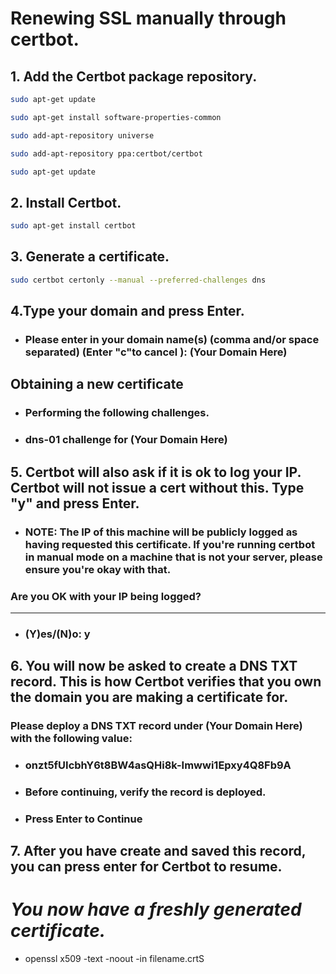 # Renewing SSL manually through certbot.

## 1. Add the Certbot package repository.
```bash
sudo apt-get update 

sudo apt-get install software-properties-common

sudo add-apt-repository universe

sudo add-apt-repository ppa:certbot/certbot 

sudo apt-get update 
```

## 2. Install Certbot.
```bash
sudo apt-get install certbot
```
## 3. Generate a certificate.
```bash
sudo certbot certonly --manual --preferred-challenges dns
```
## 4.Type your domain and press Enter.
* ### Please enter in your domain name(s) (comma and/or space separated) (Enter "c"to cancel ): (Your Domain Here)
## Obtaining a new certificate
* ### Performing the following challenges.
* ### dns-01 challenge for (Your Domain Here)
## 5. Certbot will also ask if it is ok to log your IP. Certbot will not issue a cert without this. Type "y" and press Enter.

* ### NOTE: The IP of this machine will be publicly logged as having requested this certificate. If you're running certbot in manual mode on a machine that is not your server, please ensure you're okay with that.

### Are you OK with your IP being logged?
- - - - - - - - - - - - - - - - - - - - - - - - - - - - - - - - - - - - - - - -
* ### (Y)es/(N)o: y
## 6. You will now be asked to create a DNS TXT record. This is how Certbot verifies that you own the domain you are making a certificate for.
### Please deploy a DNS TXT record under (Your Domain Here) with the following value:

* ### onzt5fUIcbhY6t8BW4asQHi8k-Imwwi1Epxy4Q8Fb9A

* ### Before continuing, verify the record is deployed.

* ### Press Enter to Continue
## 7. After you have create and saved this record, you can press enter for Certbot to resume.
# *You now have a freshly generated certificate.*

* openssl x509 -text -noout -in filename.crtS